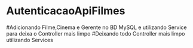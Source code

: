 # AutenticacaoApiFilmes
#Adicionando Filme,Cinema e Gerente no BD MySQL e utilizando Service para deixa o Controller mais limpo
#Deixando todo Controller mais limpo utilizando Services
